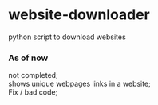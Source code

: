 # website-downloader
python script to download websites

### As of now
not completed;  
shows unique webpages links in a website;    
Fix /
bad code;  
